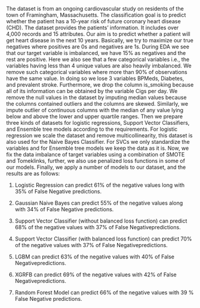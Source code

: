 The dataset is from an ongoing cardiovascular study on residents of the town of Framingham,
Massachusetts. The classification goal is to predict whether the patient has a 10-year risk of
future coronary heart disease (CHD). The dataset provides the patients’ information. It includes
over 4,000 records and 15 attributes. Our aim is to predict whether a patient will get heart disease in the next 10 years. Basically, we try to maximize our true negatives where positives are 0s and negatives are 1s.
During EDA we see that our target variable is imbalanced, we have 15% as negatives and the rest are positive. Here we also see that a few categorical variables i.e., the variables having less than 4 unique values are also heavily imbalanced. We remove such categorical variables where more than 90% of observations have the same value. In doing so we lose 3 variables BPMeds, Diabetes, and prevalent stroke. Furthermore, we drop the column is_smoking because all of its information can be obtained by the variable Cigs per day. We remove the null values in the dataset by imputing median values because the columns contained outliers and the columns are skewed. Similarly, we impute outlier of continuous columns with the median of any value lying below and above the lower and upper quartile ranges.
Then we prepare three kinds of datasets for logistic regressions, Support Vector Classifiers, and Ensemble tree models according to the requirements. For logistic regression we scale the dataset and remove multicollinearity, this dataset is also used for the Naive Bayes Classifier. For SVCs we only standardize the variables and for Ensemble tree models we keep the data as it is.
Now, we fix the data imbalance of target variables using a combination of SMOTE and Tomeklinks, further, we also use penalized loss functions in some of our models.
Finally, we apply a number of models to our dataset, and the results are as follows:

1. Logistic Regression can predict 61% of the negative values long with 35% of False     Negative predictions.


2. Gaussian Naive Bayes can predict 55% of the negative values along with 34% of False Negative predictions.

3. Support Vector Classifier (without balanced loss function) can predict 68% of the negative values with 37% of False Negativepredictions.

4. Support Vector Classifier (with balanced loss function) can predict 70% of the negative values with 37% of False Negativepredictions.

5.  LGBM can predict 63% of the negative values with 40% of False Negativepredictions.

6. XGRFB can predict 69% of the negative values with 42% of False Negativepredictions.

7. Random Forest Model can predict 66% of the negative values with 39 % False Negative predictions.

